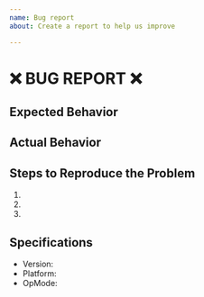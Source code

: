 ```yaml
---
name: Bug report
about: Create a report to help us improve

---
```


# :x: BUG REPORT :x:

## Expected Behavior


## Actual Behavior


## Steps to Reproduce the Problem

  1.
  1.
  1.

## Specifications

  - Version:
  - Platform:
  - OpMode:
